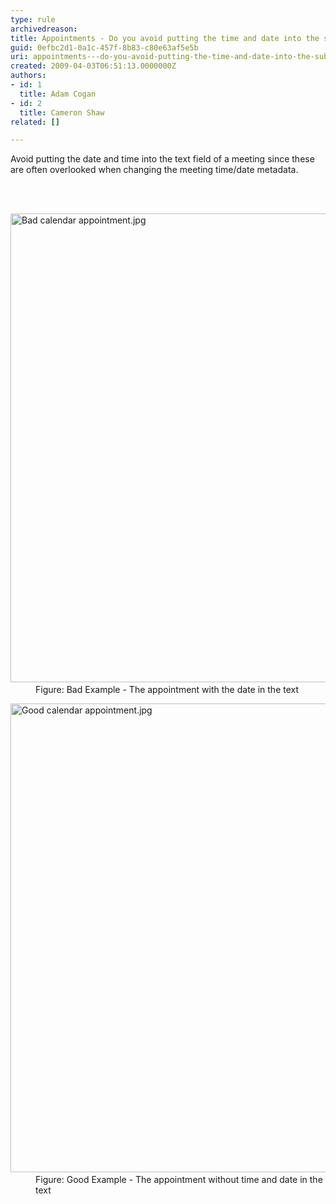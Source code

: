 ```yaml
---
type: rule
archivedreason: 
title: Appointments - Do you avoid putting the time and date into the subject or body of a meeting?
guid: 0efbc2d1-0a1c-457f-8b83-c80e63af5e5b
uri: appointments---do-you-avoid-putting-the-time-and-date-into-the-subject-or-body-of-a-meeting
created: 2009-04-03T06:51:13.0000000Z
authors:
- id: 1
  title: Adam Cogan
- id: 2
  title: Cameron Shaw
related: []

---
```



<p class="ssw15-rteElement-P">​​​Avoid putting the date and time into the text field of a meeting since these are often overlooked when changing the meeting time/date metadata. ​
<br></p>
<br><excerpt class='endintro'></excerpt><br>
<dl class="badImage"><dt>​​<img src="/SiteAssets/appointments-do-you-avoid-putting-the-time-and-date-into-the-text-field-of-a-meeting/Bad%20calendar%20appointment.jpg" alt="Bad calendar appointment.jpg" style="width&#58;750px;" /></dt><dd>Figure&#58; Bad Example - The appointment with the date in the text​​</dd>
</dl><dl class="goodImage"><dt> 
      ​<img src="/SiteAssets/appointments-do-you-avoid-putting-the-time-and-date-into-the-text-field-of-a-meeting/Good%20calendar%20appointment.jpg" alt="Good calendar appointment.jpg" style="width&#58;750px;" /> 
   </dt><dd> Figure&#58; Good Example - The appointment without time and date in the text</dd></dl>


